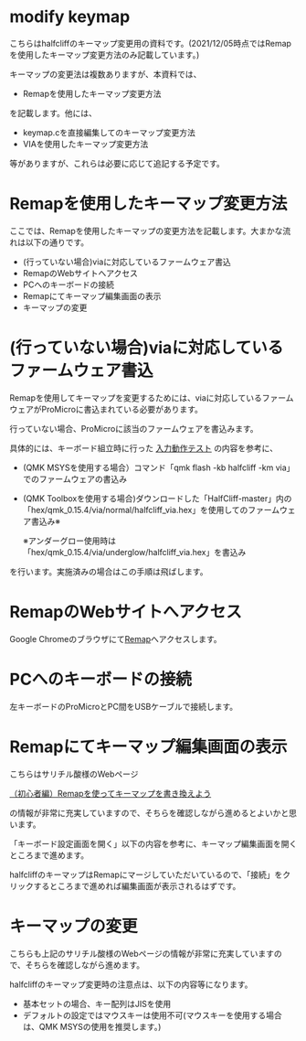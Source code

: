 # modify keymap
こちらはhalfcliffのキーマップ変更用の資料です。(2021/12/05時点ではRemapを使用したキーマップ変更方法のみ記載しています。)

キーマップの変更法は複数ありますが、本資料では、

* Remapを使用したキーマップ変更方法

を記載します。他には、

* keymap.cを直接編集してのキーマップ変更方法
* VIAを使用したキーマップ変更方法

等がありますが、これらは必要に応じて追記する予定です。

# Remapを使用したキーマップ変更方法
ここでは、Remapを使用したキーマップの変更方法を記載します。大まかな流れは以下の通りです。
* (行っていない場合)viaに対応しているファームウェア書込
* RemapのWebサイトへアクセス
* PCへのキーボードの接続
* Remapにてキーマップ編集画面の表示
* キーマップの変更

# (行っていない場合)viaに対応しているファームウェア書込
Remapを使用してキーマップを変更するためには、viaに対応しているファームウェアがProMicroに書込まれている必要があります。

行っていない場合、ProMicroに該当のファームウェアを書込みます。

具体的には、キーボード組立時に行った
[入力動作テスト](https://github.com/N2-Sumikko/HalfCliff/blob/master/doc/Oparation_test_jp.md)
の内容を参考に、
* (QMK MSYSを使用する場合）コマンド「qmk flash -kb halfcliff -km via」でのファームウェアの書込み
* (QMK Toolboxを使用する場合)ダウンロードした「HalfCliff-master」内の「hex/qmk_0.15.4/via/normal/halfcliff_via.hex」を使用してのファームウェア書込み※

  ※アンダーグロー使用時は「hex/qmk_0.15.4/via/underglow/halfcliff_via.hex」を書込み

を行います。実施済みの場合はこの手順は飛ばします。

# RemapのWebサイトへアクセス
Google Chromeのブラウザにて[Remap](https://remap-keys.app/)へアクセスします。

# PCへのキーボードの接続
左キーボードのProMicroとPC間をUSBケーブルで接続します。

# Remapにてキーマップ編集画面の表示
こちらはサリチル酸様のWebページ

[（初心者編）Remapを使ってキーマップを書き換えよう](https://salicylic-acid3.hatenablog.com/entry/remap-manual)

の情報が非常に充実していますので、そちらを確認しながら進めるとよいかと思います。

「キーボード設定画面を開く」以下の内容を参考に、キーマップ編集画面を開くところまで進めます。

halfcliffのキーマップはRemapにマージしていただいているので、「接続」をクリックするところまで進めれば編集画面が表示されるはずです。

# キーマップの変更
こちらも上記のサリチル酸様のWebページの情報が非常に充実していますので、そちらを確認しながら進めます。

halfcliffのキーマップ変更時の注意点は、以下の内容等になります。
* 基本セットの場合、キー配列はJISを使用
* デフォルトの設定ではマウスキーは使用不可(マウスキーを使用する場合は、QMK MSYSの使用を推奨します。)
